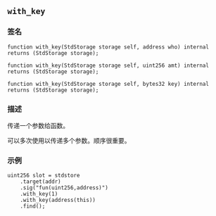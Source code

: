 ## `with_key`

### 签名

```solidity
function with_key(StdStorage storage self, address who) internal returns (StdStorage storage);
```

```solidity
function with_key(StdStorage storage self, uint256 amt) internal returns (StdStorage storage);
```

```solidity
function with_key(StdStorage storage self, bytes32 key) internal returns (StdStorage storage);
```

### 描述

传递一个参数给函数。

可以多次使用以传递多个参数。顺序很重要。

### 示例

```solidity
uint256 slot = stdstore
    .target(addr)
    .sig("fun(uint256,address)")
    .with_key(1)
    .with_key(address(this))
    .find();
```